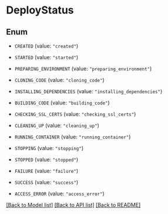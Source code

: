 # DeployStatus

## Enum


* `CREATED` (value: `"created"`)

* `STARTED` (value: `"started"`)

* `PREPARING_ENVIRONMENT` (value: `"preparing_environment"`)

* `CLONING_CODE` (value: `"cloning_code"`)

* `INSTALLING_DEPENDENCIES` (value: `"installing_dependencies"`)

* `BUILDING_CODE` (value: `"building_code"`)

* `CHECKING_SSL_CERTS` (value: `"checking_ssl_certs"`)

* `CLEANING_UP` (value: `"cleaning_up"`)

* `RUNNING_CONTAINER` (value: `"running_container"`)

* `STOPPING` (value: `"stopping"`)

* `STOPPED` (value: `"stopped"`)

* `FAILURE` (value: `"failure"`)

* `SUCCESS` (value: `"success"`)

* `ACCESS_ERROR` (value: `"access_error"`)


[[Back to Model list]](../README.md#documentation-for-models) [[Back to API list]](../README.md#documentation-for-api-endpoints) [[Back to README]](../README.md)


